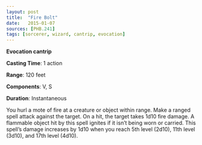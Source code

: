 ```yaml
---
layout: post
title:  "Fire Bolt"
date:   2015-01-07
sources: [PHB.241]
tags: [sorcerer, wizard, cantrip, evocation]
---
```


**Evocation cantrip**

**Casting Time**: 1 action

**Range**: 120 feet

**Components**: V, S

**Duration**: Instantaneous

You hurl a mote of fire at a creature or object within range. Make a ranged spell attack against the target. On a hit, the target takes 1d10 fire damage. A flammable object hit by this spell ignites if it isn’t being worn or carried. This spell’s damage increases by 1d10 when you reach 5th level (2d10), 11th level (3d10), and 17th level (4d10).
